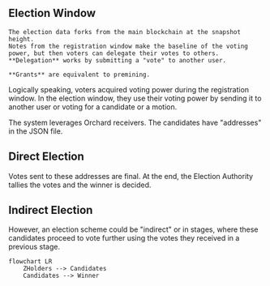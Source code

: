 ## Election Window

```admonish info
The election data forks from the main blockchain at the snapshot height.
Notes from the registration window make the baseline of the voting power, but then voters can delegate their votes to others.
**Delegation** works by submitting a "vote" to another user.

**Grants** are equivalent to premining.
```

Logically speaking, voters acquired voting power during the registration window. In the election window, they use their voting power by sending it to another user or voting for a candidate or a motion.

The system leverages Orchard receivers. The candidates have "addresses" in the JSON file. 

## Direct Election
Votes sent to these addresses are final. At the end, the Election Authority
tallies the votes and the winner is decided.

## Indirect Election
However, an election scheme could be "indirect" or in stages, where these candidates proceed to vote further using the votes they received in a previous stage.

```mermaid
flowchart LR
    ZHolders --> Candidates
    Candidates --> Winner
```

